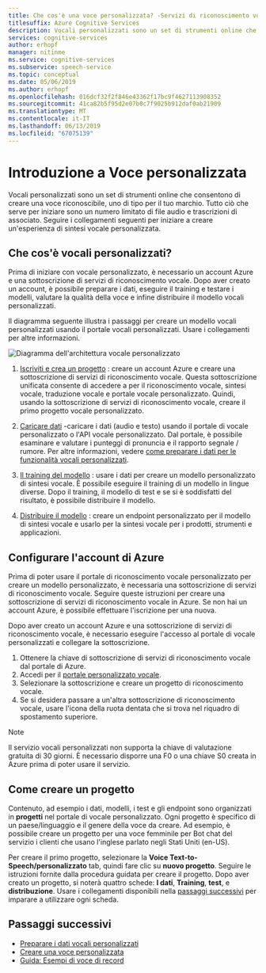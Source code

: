 ```yaml
---
title: Che cos'è una voce personalizzata? -Servizi di riconoscimento vocale
titlesuffix: Azure Cognitive Services
description: Vocali personalizzati sono un set di strumenti online che consentono di creare una voce riconoscibile, uno di tipo per il tuo marchio. Tutto ciò che serve per iniziare sono un numero limitato di file audio e trascrizioni di associato. Seguire i collegamenti seguenti per iniziare a creare un'esperienza di riconoscimento vocale personalizzata.
services: cognitive-services
author: erhopf
manager: nitinme
ms.service: cognitive-services
ms.subservice: speech-service
ms.topic: conceptual
ms.date: 05/06/2019
ms.author: erhopf
ms.openlocfilehash: 016dcf32f2f846e43362f17bc9f4627113908352
ms.sourcegitcommit: 41ca82b5f95d2e07b0c7f9025b912daf0ab21909
ms.translationtype: MT
ms.contentlocale: it-IT
ms.lasthandoff: 06/13/2019
ms.locfileid: "67075139"
---
```

# <a name="get-started-with-custom-voice"></a>Introduzione a Voce personalizzata

Vocali personalizzati sono un set di strumenti online che consentono di creare una voce riconoscibile, uno di tipo per il tuo marchio. Tutto ciò che serve per iniziare sono un numero limitato di file audio e trascrizioni di associato. Seguire i collegamenti seguenti per iniziare a creare un'esperienza di sintesi vocale personalizzata.

## <a name="whats-in-custom-voice"></a>Che cos'è vocali personalizzati?

Prima di iniziare con vocale personalizzato, è necessario un account Azure e una sottoscrizione di servizi di riconoscimento vocale. Dopo aver creato un account, è possibile preparare i dati, eseguire il training e testare i modelli, valutare la qualità della voce e infine distribuire il modello vocali personalizzati.

Il diagramma seguente illustra i passaggi per creare un modello vocali personalizzati usando il portale vocali personalizzati. Usare i collegamenti per altre informazioni.

![Diagramma dell'architettura vocale personalizzato](media/custom-voice/custom-voice-diagram.png)

1.  [Iscriviti e crea un progetto](#set-up-your-azure-account) : creare un account Azure e creare una sottoscrizione di servizi di riconoscimento vocale. Questa sottoscrizione unificata consente di accedere a per il riconoscimento vocale, sintesi vocale, traduzione vocale e portale vocale personalizzato. Quindi, usando la sottoscrizione di servizi di riconoscimento vocale, creare il primo progetto vocale personalizzato.

2.  [Caricare dati](how-to-custom-voice-create-voice.md#upload-your-datasets) -caricare i dati (audio e testo) usando il portale di vocale personalizzato o l'API vocale personalizzato. Dal portale, è possibile esaminare e valutare i punteggi di pronuncia e il rapporto segnale / rumore. Per altre informazioni, vedere [come preparare i dati per le funzionalità vocali personalizzati](how-to-custom-voice-prepare-data.md).

3.  [Il training del modello](how-to-custom-voice-create-voice.md#build-your-custom-voice-model) : usare i dati per creare un modello personalizzato di sintesi vocale. È possibile eseguire il training di un modello in lingue diverse. Dopo il training, il modello di test e se si è soddisfatti del risultato, è possibile distribuire il modello.

4.  [Distribuire il modello](how-to-custom-voice-create-voice.md#create-and-use-a-custom-voice-endpoint) : creare un endpoint personalizzato per il modello di sintesi vocale e usarlo per la sintesi vocale per i prodotti, strumenti e applicazioni.

## <a name="set-up-your-azure-account"></a>Configurare l'account di Azure

Prima di poter usare il portale di riconoscimento vocale personalizzato per creare un modello personalizzato, è necessaria una sottoscrizione di servizi di riconoscimento vocale. Seguire queste istruzioni per creare una sottoscrizione di servizi di riconoscimento vocale in Azure. Se non hai un account Azure, è possibile effettuare l'iscrizione per una nuova.  

Dopo aver creato un account Azure e una sottoscrizione di servizi di riconoscimento vocale, è necessario eseguire l'accesso al portale di vocale personalizzati e collegare la sottoscrizione.

1. Ottenere la chiave di sottoscrizione di servizi di riconoscimento vocale dal portale di Azure.
2. Accedi per il [portale personalizzato vocale](https://aka.ms/custom-voice).
3. Selezionare la sottoscrizione e creare un progetto di riconoscimento vocale.
4. Se si desidera passare a un'altra sottoscrizione di riconoscimento vocale, usare l'icona della ruota dentata che si trova nel riquadro di spostamento superiore.

> [!NOTE]
> Il servizio vocali personalizzati non supporta la chiave di valutazione gratuita di 30 giorni. È necessario disporre una F0 o una chiave S0 creata in Azure prima di poter usare il servizio.

## <a name="how-to-create-a-project"></a>Come creare un progetto

Contenuto, ad esempio i dati, modelli, i test e gli endpoint sono organizzati in **progetti** nel portale di vocale personalizzato. Ogni progetto è specifico di un paese/linguaggio e il genere della voce da creare. Ad esempio, è possibile creare un progetto per una voce femminile per Bot chat del servizio i clienti che usano l'inglese parlato negli Stati Uniti (en-US).

Per creare il primo progetto, selezionare la **Voice Text-to-Speech/personalizzato** tab, quindi fare clic su **nuovo progetto**. Seguire le istruzioni fornite dalla procedura guidata per creare il progetto. Dopo aver creato un progetto, si noterà quattro schede: **I dati**, **Training**, **test**, e **distribuzione**. Usare i collegamenti disponibili nella [passaggi successivi](#next-steps) per imparare a utilizzare ogni scheda.

## <a name="next-steps"></a>Passaggi successivi

- [Preparare i dati vocali personalizzati](how-to-custom-voice.md)
- [Creare una voce personalizzata](how-to-custom-voice-create-voice.md)
- [Guida: Esempi di voce di record](record-custom-voice-samples.md)
